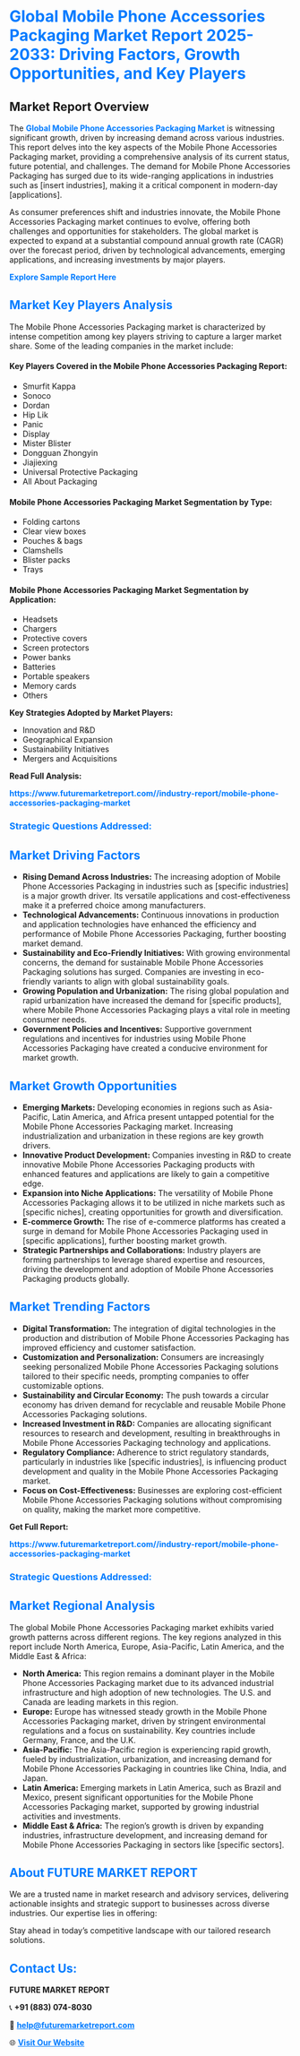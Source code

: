 <h1 style="color: #007BFF;">Global Mobile Phone Accessories Packaging Market Report 2025-2033: Driving Factors, Growth Opportunities, and Key Players</h1>

<section id="overview">
<h2>Market Report Overview</h2>
<p>The <a href="https://www.futuremarketreport.com//industry-report/mobile-phone-accessories-packaging-market" style="color: #007BFF; text-decoration: none;"><strong>Global Mobile Phone Accessories Packaging Market</strong></a> is witnessing significant growth, driven by increasing demand across various industries. This report delves into the key aspects of the Mobile Phone Accessories Packaging market, providing a comprehensive analysis of its current status, future potential, and challenges. The demand for Mobile Phone Accessories Packaging has surged due to its wide-ranging applications in industries such as [insert industries], making it a critical component in modern-day [applications].</p>
<p>As consumer preferences shift and industries innovate, the Mobile Phone Accessories Packaging market continues to evolve, offering both challenges and opportunities for stakeholders. The global market is expected to expand at a substantial compound annual growth rate (CAGR) over the forecast period, driven by technological advancements, emerging applications, and increasing investments by major players.</p>
</section>

<section id="overview">
<p><a href="https://www.futuremarketreport.com//request-sample/reportId=52502" style="color: #007BFF; text-decoration: none;"><strong>Explore Sample Report Here</strong></a></p>
</section>

<section id="key-players">
<h2 style="color: #007BFF;">Market Key Players Analysis</h2>
<p>The Mobile Phone Accessories Packaging market is characterized by intense competition among key players striving to capture a larger market share. Some of the leading companies in the market include:</p>
<h4>Key Players Covered in the Mobile Phone Accessories Packaging Report:</h4>
<ul><li>Smurfit Kappa</li><li>Sonoco</li><li>Dordan</li><li>Hip Lik</li><li>Panic</li><li>Display</li><li>Mister Blister</li><li>Dongguan Zhongyin</li><li>Jiajiexing</li><li>Universal Protective Packaging</li><li>All About Packaging</li></ul>
<h4>Mobile Phone Accessories Packaging Market Segmentation by Type:</h4>
<ul><li>Folding cartons</li><li>Clear view boxes</li><li>Pouches &amp; bags</li><li>Clamshells</li><li>Blister packs</li><li>Trays</li></ul>

<h4>Mobile Phone Accessories Packaging Market Segmentation by Application:</h4>
<ul><li>Headsets</li><li>Chargers</li><li>Protective covers</li><li>Screen protectors</li><li>Power banks</li><li>Batteries</li><li>Portable speakers</li><li>Memory cards</li><li>Others</li></ul>
<p><strong>Key Strategies Adopted by Market Players:</strong></p>
<ul>
<li>Innovation and R&D</li>
<li>Geographical Expansion</li>
<li>Sustainability Initiatives</li>
<li>Mergers and Acquisitions</li>
</ul>
</section>

<section>
<p><strong>Read Full Analysis: </strong></p><a href="https://www.futuremarketreport.com//industry-report/mobile-phone-accessories-packaging-market" style="color: #007BFF; text-decoration: none;"><strong>https://www.futuremarketreport.com//industry-report/mobile-phone-accessories-packaging-market</strong></a>
<h3 style="color: #007BFF;">Strategic Questions Addressed:</h3>
</section>

<section id="driving-factors">
<h2 style="color: #007BFF;">Market Driving Factors</h2>
<ul>
<li><strong>Rising Demand Across Industries:</strong> The increasing adoption of Mobile Phone Accessories Packaging in industries such as [specific industries] is a major growth driver. Its versatile applications and cost-effectiveness make it a preferred choice among manufacturers.</li>
<li><strong>Technological Advancements:</strong> Continuous innovations in production and application technologies have enhanced the efficiency and performance of Mobile Phone Accessories Packaging, further boosting market demand.</li>
<li><strong>Sustainability and Eco-Friendly Initiatives:</strong> With growing environmental concerns, the demand for sustainable Mobile Phone Accessories Packaging solutions has surged. Companies are investing in eco-friendly variants to align with global sustainability goals.</li>
<li><strong>Growing Population and Urbanization:</strong> The rising global population and rapid urbanization have increased the demand for [specific products], where Mobile Phone Accessories Packaging plays a vital role in meeting consumer needs.</li>
<li><strong>Government Policies and Incentives:</strong> Supportive government regulations and incentives for industries using Mobile Phone Accessories Packaging have created a conducive environment for market growth.</li>
</ul>
</section>

<section id="growth-opportunities">
<h2 style="color: #007BFF;">Market Growth Opportunities</h2>
<ul>
<li><strong>Emerging Markets:</strong> Developing economies in regions such as Asia-Pacific, Latin America, and Africa present untapped potential for the Mobile Phone Accessories Packaging market. Increasing industrialization and urbanization in these regions are key growth drivers.</li>
<li><strong>Innovative Product Development:</strong> Companies investing in R&D to create innovative Mobile Phone Accessories Packaging products with enhanced features and applications are likely to gain a competitive edge.</li>
<li><strong>Expansion into Niche Applications:</strong> The versatility of Mobile Phone Accessories Packaging allows it to be utilized in niche markets such as [specific niches], creating opportunities for growth and diversification.</li>
<li><strong>E-commerce Growth:</strong> The rise of e-commerce platforms has created a surge in demand for Mobile Phone Accessories Packaging used in [specific applications], further boosting market growth.</li>
<li><strong>Strategic Partnerships and Collaborations:</strong> Industry players are forming partnerships to leverage shared expertise and resources, driving the development and adoption of Mobile Phone Accessories Packaging products globally.</li>
</ul>
</section>

<section id="trending-factors">
<h2 style="color: #007BFF;">Market Trending Factors</h2>
<ul>
<li><strong>Digital Transformation:</strong> The integration of digital technologies in the production and distribution of Mobile Phone Accessories Packaging has improved efficiency and customer satisfaction.</li>
<li><strong>Customization and Personalization:</strong> Consumers are increasingly seeking personalized Mobile Phone Accessories Packaging solutions tailored to their specific needs, prompting companies to offer customizable options.</li>
<li><strong>Sustainability and Circular Economy:</strong> The push towards a circular economy has driven demand for recyclable and reusable Mobile Phone Accessories Packaging solutions.</li>
<li><strong>Increased Investment in R&D:</strong> Companies are allocating significant resources to research and development, resulting in breakthroughs in Mobile Phone Accessories Packaging technology and applications.</li>
<li><strong>Regulatory Compliance:</strong> Adherence to strict regulatory standards, particularly in industries like [specific industries], is influencing product development and quality in the Mobile Phone Accessories Packaging market.</li>
<li><strong>Focus on Cost-Effectiveness:</strong> Businesses are exploring cost-efficient Mobile Phone Accessories Packaging solutions without compromising on quality, making the market more competitive.</li>
</ul>
</section>

<section>
<p><strong>Get Full Report: </strong></p><a href="https://www.futuremarketreport.com//industry-report/mobile-phone-accessories-packaging-market" style="color: #007BFF; text-decoration: none;"><strong>https://www.futuremarketreport.com//industry-report/mobile-phone-accessories-packaging-market</strong></a>
<h3 style="color: #007BFF;">Strategic Questions Addressed:</h3>
</section>


<section id="regional-analysis">
<h2 style="color: #007BFF;">Market Regional Analysis</h2>
<p>The global Mobile Phone Accessories Packaging market exhibits varied growth patterns across different regions. The key regions analyzed in this report include North America, Europe, Asia-Pacific, Latin America, and the Middle East & Africa:</p>
<ul>
<li><strong>North America:</strong> This region remains a dominant player in the Mobile Phone Accessories Packaging market due to its advanced industrial infrastructure and high adoption of new technologies. The U.S. and Canada are leading markets in this region.</li>
<li><strong>Europe:</strong> Europe has witnessed steady growth in the Mobile Phone Accessories Packaging market, driven by stringent environmental regulations and a focus on sustainability. Key countries include Germany, France, and the U.K.</li>
<li><strong>Asia-Pacific:</strong> The Asia-Pacific region is experiencing rapid growth, fueled by industrialization, urbanization, and increasing demand for Mobile Phone Accessories Packaging in countries like China, India, and Japan.</li>
<li><strong>Latin America:</strong> Emerging markets in Latin America, such as Brazil and Mexico, present significant opportunities for the Mobile Phone Accessories Packaging market, supported by growing industrial activities and investments.</li>
<li><strong>Middle East & Africa:</strong> The region’s growth is driven by expanding industries, infrastructure development, and increasing demand for Mobile Phone Accessories Packaging in sectors like [specific sectors].</li>
</ul>
</section>

<footer>
<h2 style="color: #007BFF;">About FUTURE MARKET REPORT</h2>
<p>We are a trusted name in market research and advisory services, delivering actionable insights and strategic support to businesses across diverse industries. Our expertise lies in offering:</p>

<p>Stay ahead in today’s competitive landscape with our tailored research solutions.</p>

<h2 style="color: #007BFF;">Contact Us:</h2>
<p><strong>FUTURE MARKET REPORT</strong></p>
<p>📞 <strong>+91 (883) 074-8030</strong></p>
<p>📧 <strong><a href="mailto:help@futuremarketreport.com" style="color: #007BFF;">help@futuremarketreport.com</a></strong></p>
<p>🌐 <strong><a href="https://www.futuremarketreport.com/" style="color: #007BFF;">Visit Our Website</a></strong></p>
</footer>